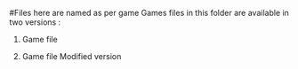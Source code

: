 #Files here are named as per game
 Games files in this folder are available in two versions : 
 
 1. Game file
 
 2. Game file Modified version
 
